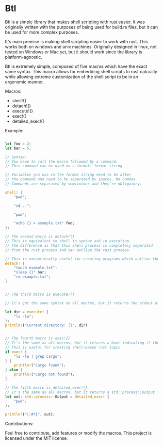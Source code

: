 # Btl

Btl is a simple library that makes shell scripting with rust easier.
It was originally written with the purposes of being used for build.rs files,
but it can be used for more complex purposes.

It's main premise is making shell scripting easier to work with rust.
This works both on windows and unix machines. Originally designed in linux,
not tested on Windows or Mac yet, but it should work since the library is platform-agnostic.

Btl is extremely simple, composed of five macros which have the exact same syntax.
This macro allows for embedding shell scripts to rust naturally while allowing extreme
customization of the shell script to be in an ergonomic manner.

Macros:

- shell!{}
- detach!{}
- execute!{}
- exec!{}
- detailed_exec!{}

Example:

```rust

let foo = 2;
let bar = 5;

// Syntax:
// You have to call the macro followed by a command.
// This command can be used as a format! format string

// Variables you use in the format string need to be after
// the command and need to be separated by spaces. No commas.
// Commands are separated by semicolons and they're obligatory.

shell! {
    "pwd";

    "cd ..";

    "pwd";

    "echo {} > example.txt" foo;
};

// The second macro is detach!{}
// This is equivalent to shell in syntax and in execution.
// The difference is that this shell process is completely separated
// from the rust process and can outlive the rust process.

// This is exceptionally useful for creating programs which outlive the main process.
detach! {
    "touch example.txt";
    "sleep {}" bar;
    "rm example.txt";
}


// The third macro is execute!{}

// It's got the same syntax as all macros, but it returns the stdout as a String

let dir = execute! {
    "ls -la";
};
println!("Current directory: {}", dir)


// The fourth macro is exec!{}
// It's the same as all macros, but it returns a bool indicating if the command succeded.
// This is useful for creating shell-based rust logic.
if exec! {
    "ls -la | grep Cargo";
} {
    println!("Cargo found");
} else {
    println!("Cargo not found");
}

// The fifth macro is detailed_exec!{}
// It's the same as all macros, but it returns a std::process::Output
let out: std::process::Output = detailed_exec! {
    "pwd";
};

println!("{:#?}", out);

```

Contributions:

Feel free to contribute, add features or modify the macros.
This project is licensed under the MIT license.
